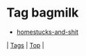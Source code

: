 <!--
title: Tag bagmilk
date: 2020-06-28T15:26:59.561Z
tags:
-->
# Tag bagmilk

 * [homestucks-and-shit](86422586036.md)

| [Tags](tags.md) | [Top](index.md) |
